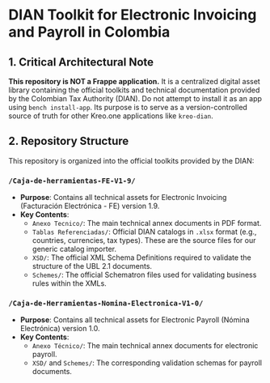 # DIAN Toolkit for Electronic Invoicing and Payroll in Colombia

## 1. Critical Architectural Note

**This repository is NOT a Frappe application.** It is a centralized digital asset library containing the official toolkits and technical documentation provided by the Colombian Tax Authority (DIAN). Do not attempt to install it as an app using `bench install-app`. Its purpose is to serve as a version-controlled source of truth for other Kreo.one applications like `kreo-dian`.

## 2. Repository Structure

This repository is organized into the official toolkits provided by the DIAN:

### `/Caja-de-herramientas-FE-V1-9/`
- **Purpose**: Contains all technical assets for Electronic Invoicing (Facturación Electrónica - FE) version 1.9.
- **Key Contents**:
    - `Anexo Tecnico/`: The main technical annex documents in PDF format.
    - `Tablas Referenciadas/`: Official DIAN catalogs in `.xlsx` format (e.g., countries, currencies, tax types). These are the source files for our generic catalog importer.
    - `XSD/`: The official XML Schema Definitions required to validate the structure of the UBL 2.1 documents.
    - `Schemes/`: The official Schematron files used for validating business rules within the XMLs.

### `/Caja-de-Herramientas-Nomina-Electronica-V1-0/`
- **Purpose**: Contains all technical assets for Electronic Payroll (Nómina Electrónica) version 1.0.
- **Key Contents**:
    - `Anexo Técnico/`: The main technical annex documents for electronic payroll.
    - `XSD/` and `Schemes/`: The corresponding validation schemas for payroll documents.